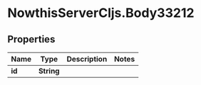 # NowthisServerCljs.Body33212

## Properties
Name | Type | Description | Notes
------------ | ------------- | ------------- | -------------
**id** | **String** |  | 


